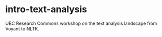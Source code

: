 # intro-text-analysis
UBC Research Commons workshop on the text analysis landscape from Voyant to NLTK. 
